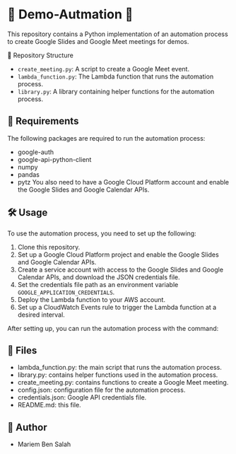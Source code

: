 # :rocket: Demo-Autmation :rocket:
This repository contains a Python implementation of an automation process to create Google Slides and Google Meet meetings for demos.

📂 Repository Structure

- `create_meeting.py`: A script to create a Google Meet event.
- `lambda_function.py`: The Lambda function that runs the automation process.
- `library.py`: A library containing helper functions for the automation process.

## 📝 Requirements
The following packages are required to run the automation process:

- google-auth
- google-api-python-client
- numpy
- pandas
- pytz
You also need to have a Google Cloud Platform account and enable the Google Slides and Google Calendar APIs.

## 🛠️ Usage
To use the automation process, you need to set up the following:
1. Clone this repository.
2. Set up a Google Cloud Platform project and enable the Google Slides and Google Calendar APIs.
3. Create a service account with access to the Google Slides and Google Calendar APIs, and download the JSON credentials file.
4. Set the credentials file path as an environment variable `GOOGLE_APPLICATION_CREDENTIALS`.
5. Deploy the Lambda function to your AWS account.
6. Set up a CloudWatch Events rule to trigger the Lambda function at a desired interval.

After setting up, you can run the automation process with the command:

## 📑 Files
- lambda_function.py: the main script that runs the automation process.
- library.py: contains helper functions used in the automation process.
- create_meeting.py: contains functions to create a Google Meet meeting.
- config.json: configuration file for the automation process.
- credentials.json: Google API credentials file.
- README.md: this file.

## 👤 Author

- Mariem Ben Salah 
